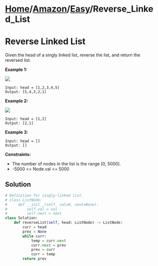 # [Home](./../../..)/[Amazon](./../..)/[Easy](./..)/Reverse_Linked_List
<h1>Reverse Linked List</h1>

<p>
Given the head of a singly linked list, reverse the list, and return the reversed list.

</p>

<b>Example 1:</b>

<img src="https://assets.leetcode.com/uploads/2021/02/19/rev1ex1.jpg">

    Input: head = [1,2,3,4,5]
    Output: [5,4,3,2,1]
    
<b>Example 2:</b>

<img src="https://assets.leetcode.com/uploads/2021/02/19/rev1ex2.jpg">

    Input: head = [1,2]
    Output: [2,1]
    
<b>Example 3:</b>

    Input: head = []
    Output: []

<b>Constraints:</b>

- The number of nodes in the list is the range [0, 5000].
- -5000 <= Node.val <= 5000

<h2>Solution</h2>

```python
# Definition for singly-linked list.
# class ListNode:
#     def __init__(self, val=0, next=None):
#         self.val = val
#         self.next = next
class Solution:
    def reverseList(self, head: ListNode) -> ListNode:
        curr = head
        prev = None
        while curr:
            temp = curr.next
            curr.next = prev
            prev = curr
            curr = temp
        return prev
```
